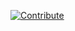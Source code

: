 [![Contribute](https://www.eclipse.org/che/contribute.svg)](https://workspaces.openshift.com/f?url=https://raw.githubusercontent.com/redhat-developer/devfile/master/getting-started/go/devfile.yaml)
